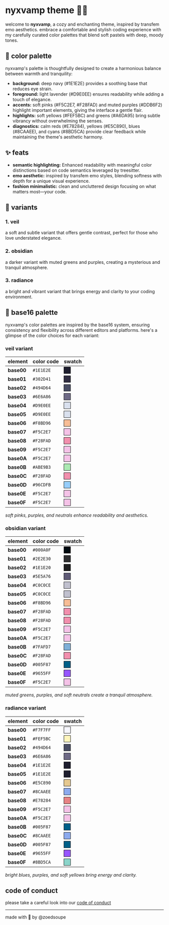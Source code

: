 # nyxvamp theme 🌙✨

welcome to **nyxvamp**, a cozy and enchanting theme, inspired by transfem emo aesthetics. embrace a comfortable and stylish coding experience with my carefully curated color palettes that blend soft pastels with deep, moody tones.

## 🌈 **color palette**

nyxvamp's palette is thoughtfully designed to create a harmonious balance between warmth and tranquility:

- **background:** deep navy (#1E1E2E) provides a soothing base that reduces eye strain.
- **foreground:** light lavender (#D9E0EE) ensures readability while adding a touch of elegance.
- **accents:** soft pinks (#F5C2E7, #F28FAD) and muted purples (#DDB6F2) highlight important elements, giving the interface a gentle flair.
- **highlights:** soft yellows (#FEF5BC) and greens (#A6DA95) bring subtle vibrancy without overwhelming the senses.
- **diagnostics:** calm reds (#E78284), yellows (#E5C890), blues (#8CAAEE), and cyans (#8BD5CA) provide clear feedback while maintaining the theme's aesthetic harmony.

## ✨ **feats**

- **semantic highlighting:** Enhanced readability with meaningful color distinctions based on code semantics leveraged by treesitter.
- **emo aesthetic:** inspired by transfem emo styles, blending softness with depth for a unique visual experience.
- **fashion minimalistic:** clean and uncluttered design focusing on what matters most—your code.

## 🌸 variants

### 1. veil
a soft and subtle variant that offers gentle contrast, perfect for those who love understated elegance.

### 2. obsidian
a darker variant with muted greens and purples, creating a mysterious and tranquil atmosphere.

### 3. radiance
a bright and vibrant variant that brings energy and clarity to your coding environment.

## 🎨 base16 palette

nyxvamp's color palettes are inspired by the base16 system, ensuring consistency and flexibility across different editors and platforms. here's a glimpse of the color choices for each variant:

### **veil variant**

| element          | color code | swatch                                                                 |
|------------------|------------|------------------------------------------------------------------------|
| **base00**       | `#1E1E2E`  | <span style="display:inline-block;width:20px;height:20px;background-color:#1E1E2E;border:1px solid #000;"></span> |
| **base01**       | `#302D41`  | <span style="display:inline-block;width:20px;height:20px;background-color:#302D41;border:1px solid #000;"></span> |
| **base02**       | `#494D64`  | <span style="display:inline-block;width:20px;height:20px;background-color:#494D64;border:1px solid #000;"></span> |
| **base03**       | `#6E6A86`  | <span style="display:inline-block;width:20px;height:20px;background-color:#6E6A86;border:1px solid #000;"></span> |
| **base04**       | `#D9E0EE`  | <span style="display:inline-block;width:20px;height:20px;background-color:#D9E0EE;border:1px solid #000;"></span> |
| **base05**       | `#D9E0EE`  | <span style="display:inline-block;width:20px;height:20px;background-color:#D9E0EE;border:1px solid #000;"></span> |
| **base06**       | `#F8BD96`  | <span style="display:inline-block;width:20px;height:20px;background-color:#F8BD96;border:1px solid #000;"></span> |
| **base07**       | `#F5C2E7`  | <span style="display:inline-block;width:20px;height:20px;background-color:#F5C2E7;border:1px solid #000;"></span> |
| **base08**       | `#F28FAD`  | <span style="display:inline-block;width:20px;height:20px;background-color:#F28FAD;border:1px solid #000;"></span> |
| **base09**       | `#F5C2E7`  | <span style="display:inline-block;width:20px;height:20px;background-color:#F5C2E7;border:1px solid #000;"></span> |
| **base0A**       | `#F5C2E7`  | <span style="display:inline-block;width:20px;height:20px;background-color:#F5C2E7;border:1px solid #000;"></span> |
| **base0B**       | `#ABE9B3`  | <span style="display:inline-block;width:20px;height:20px;background-color:#ABE9B3;border:1px solid #000;"></span> |
| **base0C**       | `#F28FAD`  | <span style="display:inline-block;width:20px;height:20px;background-color:#F28FAD;border:1px solid #000;"></span> |
| **base0D**       | `#96CDFB`  | <span style="display:inline-block;width:20px;height:20px;background-color:#96CDFB;border:1px solid #000;"></span> |
| **base0E**       | `#F5C2E7`  | <span style="display:inline-block;width:20px;height:20px;background-color:#F5C2E7;border:1px solid #000;"></span> |
| **base0F**       | `#F5C2E7`  | <span style="display:inline-block;width:20px;height:20px;background-color:#F5C2E7;border:1px solid #000;"></span> |

*soft pinks, purples, and neutrals enhance readability and aesthetics.*

### **obsidian variant**

| element          | color code | swatch                                                                 |
|------------------|------------|------------------------------------------------------------------------|
| **base00**       | `#000A0F`  | <span style="display:inline-block;width:20px;height:20px;background-color:#000A0F;border:1px solid #000;"></span> |
| **base01**       | `#2E2E30`  | <span style="display:inline-block;width:20px;height:20px;background-color:#2E2E30;border:1px solid #000;"></span> |
| **base02**       | `#1E1E20`  | <span style="display:inline-block;width:20px;height:20px;background-color:#1E1E20;border:1px solid #000;"></span> |
| **base03**       | `#5E5A76`  | <span style="display:inline-block;width:20px;height:20px;background-color:#5E5A76;border:1px solid #000;"></span> |
| **base04**       | `#C0C0CE`  | <span style="display:inline-block;width:20px;height:20px;background-color:#C0C0CE;border:1px solid #000;"></span> |
| **base05**       | `#C0C0CE`  | <span style="display:inline-block;width:20px;height:20px;background-color:#C0C0CE;border:1px solid #000;"></span> |
| **base06**       | `#F8BD96`  | <span style="display:inline-block;width:20px;height:20px;background-color:#F8BD96;border:1px solid #000;"></span> |
| **base07**       | `#F28FAD`  | <span style="display:inline-block;width:20px;height:20px;background-color:#F28FAD;border:1px solid #000;"></span> |
| **base08**       | `#F28FAD`  | <span style="display:inline-block;width:20px;height:20px;background-color:#F28FAD;border:1px solid #000;"></span> |
| **base09**       | `#F5C2E7`  | <span style="display:inline-block;width:20px;height:20px;background-color:#F5C2E7;border:1px solid #000;"></span> |
| **base0A**       | `#F5C2E7`  | <span style="display:inline-block;width:20px;height:20px;background-color:#F5C2E7;border:1px solid #000;"></span> |
| **base0B**       | `#7FAFD7`  | <span style="display:inline-block;width:20px;height:20px;background-color:#7FAFD7;border:1px solid #000;"></span> |
| **base0C**       | `#F28FAD`  | <span style="display:inline-block;width:20px;height:20px;background-color:#F28FAD;border:1px solid #000;"></span> |
| **base0D**       | `#005F87`  | <span style="display:inline-block;width:20px;height:20px;background-color:#005F87;border:1px solid #000;"></span> |
| **base0E**       | `#9655FF`  | <span style="display:inline-block;width:20px;height:20px;background-color:#9655FF;border:1px solid #000;"></span> |
| **base0F**       | `#F5C2E7`  | <span style="display:inline-block;width:20px;height:20px;background-color:#F5C2E7;border:1px solid #000;"></span> |

*muted greens, purples, and soft neutrals create a tranquil atmosphere.*

### **radiance variant**

| element          | color code | swatch                                                                 |
|------------------|------------|------------------------------------------------------------------------|
| **base00**       | `#F7F7FF`  | <span style="display:inline-block;width:20px;height:20px;background-color:#F7F7FF;border:1px solid #000;"></span> |
| **base01**       | `#FEF5BC`  | <span style="display:inline-block;width:20px;height:20px;background-color:#FEF5BC;border:1px solid #000;"></span> |
| **base02**       | `#494D64`  | <span style="display:inline-block;width:20px;height:20px;background-color:#494D64;border:1px solid #000;"></span> |
| **base03**       | `#6E6A86`  | <span style="display:inline-block;width:20px;height:20px;background-color:#6E6A86;border:1px solid #000;"></span> |
| **base04**       | `#1E1E2E`  | <span style="display:inline-block;width:20px;height:20px;background-color:#1E1E2E;border:1px solid #000;"></span> |
| **base05**       | `#1E1E2E`  | <span style="display:inline-block;width:20px;height:20px;background-color:#1E1E2E;border:1px solid #000;"></span> |
| **base06**       | `#E5C890`  | <span style="display:inline-block;width:20px;height:20px;background-color:#E5C890;border:1px solid #000;"></span> |
| **base07**       | `#8CAAEE`  | <span style="display:inline-block;width:20px;height:20px;background-color:#8CAAEE;border:1px solid #000;"></span> |
| **base08**       | `#E78284`  | <span style="display:inline-block;width:20px;height:20px;background-color:#E78284;border:1px solid #000;"></span> |
| **base09**       | `#F5C2E7`  | <span style="display:inline-block;width:20px;height:20px;background-color:#F5C2E7;border:1px solid #000;"></span> |
| **base0A**       | `#F5C2E7`  | <span style="display:inline-block;width:20px;height:20px;background-color:#F5C2E7;border:1px solid #000;"></span> |
| **base0B**       | `#005F87`  | <span style="display:inline-block;width:20px;height:20px;background-color:#005F87;border:1px solid #000;"></span> |
| **base0C**       | `#8CAAEE`  | <span style="display:inline-block;width:20px;height:20px;background-color:#8CAAEE;border:1px solid #000;"></span> |
| **base0D**       | `#005F87`  | <span style="display:inline-block;width:20px;height:20px;background-color:#005F87;border:1px solid #000;"></span> |
| **base0E**       | `#9655FF`  | <span style="display:inline-block;width:20px;height:20px;background-color:#9655FF;border:1px solid #000;"></span> |
| **base0F**       | `#8BD5CA`  | <span style="display:inline-block;width:20px;height:20px;background-color:#8BD5CA;border:1px solid #000;"></span> |

*bright blues, purples, and soft yellows bring energy and clarity.*

## code of conduct

please take a careful look into our [code of conduct](./cod.md)

---

made with 💖 by @zoedsoupe
